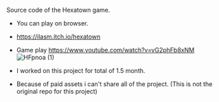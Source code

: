 Source code of the Hexatown game.
* You can play on browser.
- https://ilasm.itch.io/hexatown


- Game play https://www.youtube.com/watch?v=vG2phFb8xNM
![HFpnoa (1)](https://github.com/user-attachments/assets/0b302b63-b4d8-4730-810d-d2eff909009d)


- I worked on this project for total of  1.5 month. 
- Because of paid assets i can't share all of the project. (This is not the original repo for this project)


